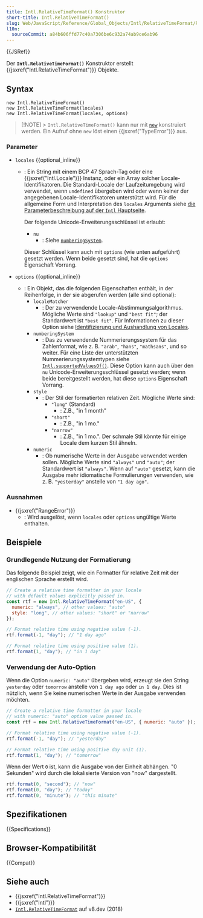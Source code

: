 ```yaml
---
title: Intl.RelativeTimeFormat() Konstruktor
short-title: Intl.RelativeTimeFormat()
slug: Web/JavaScript/Reference/Global_Objects/Intl/RelativeTimeFormat/RelativeTimeFormat
l10n:
  sourceCommit: a84b606ffd77c40a7306be6c932a74ab9ce6ab96
---
```


{{JSRef}}

Der **`Intl.RelativeTimeFormat()`** Konstruktor erstellt {{jsxref("Intl.RelativeTimeFormat")}} Objekte.

## Syntax

```js-nolint
new Intl.RelativeTimeFormat()
new Intl.RelativeTimeFormat(locales)
new Intl.RelativeTimeFormat(locales, options)
```

> [!NOTE] > `Intl.RelativeTimeFormat()` kann nur mit [`new`](/de/docs/Web/JavaScript/Reference/Operators/new) konstruiert werden. Ein Aufruf ohne `new` löst einen {{jsxref("TypeError")}} aus.

### Parameter

- `locales` {{optional_inline}}

  - : Ein String mit einem BCP 47 Sprach-Tag oder eine {{jsxref("Intl.Locale")}} Instanz, oder ein Array solcher Locale-Identifikatoren. Die Standard-Locale der Laufzeitumgebung wird verwendet, wenn `undefined` übergeben wird oder wenn keiner der angegebenen Locale-Identifikatoren unterstützt wird. Für die allgemeine Form und Interpretation des `locales` Arguments siehe [die Parameterbeschreibung auf der `Intl` Hauptseite](/de/docs/Web/JavaScript/Reference/Global_Objects/Intl#locales_argument).

    Der folgende Unicode-Erweiterungsschlüssel ist erlaubt:

    - `nu`
      - : Siehe [`numberingSystem`](#numberingsystem).

    Dieser Schlüssel kann auch mit `options` (wie unten aufgeführt) gesetzt werden. Wenn beide gesetzt sind, hat die `options` Eigenschaft Vorrang.

- `options` {{optional_inline}}
  - : Ein Objekt, das die folgenden Eigenschaften enthält, in der Reihenfolge, in der sie abgerufen werden (alle sind optional):
    - `localeMatcher`
      - : Der zu verwendende Locale-Abstimmungsalgorithmus. Mögliche Werte sind `"lookup"` und `"best fit"`; der Standardwert ist `"best fit"`. Für Informationen zu dieser Option siehe [Identifizierung und Aushandlung von Locales](/de/docs/Web/JavaScript/Reference/Global_Objects/Intl#locale_identification_and_negotiation).
    - `numberingSystem`
      - : Das zu verwendende Nummerierungssystem für das Zahlenformat, wie z. B. `"arab"`, `"hans"`, `"mathsans"`, und so weiter. Für eine Liste der unterstützten Nummerierungssystemtypen siehe [`Intl.supportedValuesOf()`](/de/docs/Web/JavaScript/Reference/Global_Objects/Intl/supportedValuesOf#supported_numbering_system_types). Diese Option kann auch über den `nu` Unicode-Erweiterungsschlüssel gesetzt werden; wenn beide bereitgestellt werden, hat diese `options` Eigenschaft Vorrang.
    - `style`
      - : Der Stil der formatierten relativen Zeit. Mögliche Werte sind:
        - `"long"` (Standard)
          - : Z.B., "in 1 month"
        - `"short"`
          - : Z.B., "in 1 mo."
        - `"narrow"`
          - : Z.B., "in 1 mo.". Der schmale Stil könnte für einige Locale dem kurzen Stil ähneln.
    - `numeric`
      - : Ob numerische Werte in der Ausgabe verwendet werden sollen. Mögliche Werte sind `"always"` und `"auto"`; der Standardwert ist `"always"`. Wenn auf `"auto"` gesetzt, kann die Ausgabe mehr idiomatische Formulierungen verwenden, wie z. B. `"yesterday"` anstelle von `"1 day ago"`.

### Ausnahmen

- {{jsxref("RangeError")}}
  - : Wird ausgelöst, wenn `locales` oder `options` ungültige Werte enthalten.

## Beispiele

### Grundlegende Nutzung der Formatierung

Das folgende Beispiel zeigt, wie ein Formatter für relative Zeit mit der englischen Sprache erstellt wird.

```js
// Create a relative time formatter in your locale
// with default values explicitly passed in.
const rtf = new Intl.RelativeTimeFormat("en-US", {
  numeric: "always", // other values: "auto"
  style: "long", // other values: "short" or "narrow"
});

// Format relative time using negative value (-1).
rtf.format(-1, "day"); // "1 day ago"

// Format relative time using positive value (1).
rtf.format(1, "day"); // "in 1 day"
```

### Verwendung der Auto-Option

Wenn die Option `numeric: "auto"` übergeben wird, erzeugt sie den String `yesterday` oder `tomorrow` anstelle von `1 day ago` oder `in 1 day`. Dies ist nützlich, wenn Sie keine numerischen Werte in der Ausgabe verwenden möchten.

```js
// Create a relative time formatter in your locale
// with numeric: "auto" option value passed in.
const rtf = new Intl.RelativeTimeFormat("en-US", { numeric: "auto" });

// Format relative time using negative value (-1).
rtf.format(-1, "day"); // "yesterday"

// Format relative time using positive day unit (1).
rtf.format(1, "day"); // "tomorrow"
```

Wenn der Wert `0` ist, kann die Ausgabe von der Einheit abhängen. "0 Sekunden" wird durch die lokalisierte Version von "now" dargestellt.

```js
rtf.format(0, "second"); // "now"
rtf.format(0, "day"); // "today"
rtf.format(0, "minute"); // "this minute"
```

## Spezifikationen

{{Specifications}}

## Browser-Kompatibilität

{{Compat}}

## Siehe auch

- {{jsxref("Intl.RelativeTimeFormat")}}
- {{jsxref("Intl")}}
- [`Intl.RelativeTimeFormat`](https://v8.dev/features/intl-relativetimeformat) auf v8.dev (2018)

